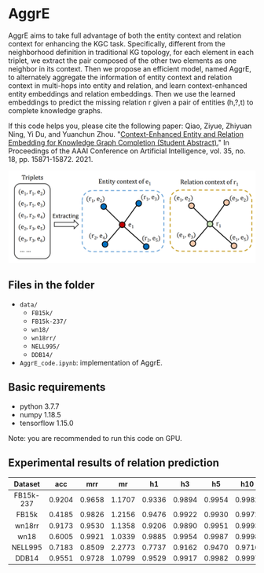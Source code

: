 # AggrE
AggrE aims to take full advantage of both the entity context and relation context for enhancing the KGC task. Specifically, different from the neighborhood definition in traditional KG topology, for each element in each triplet, we extract the pair composed of the other two elements as one neighbor in its context.
Then we propose an efficient model, named AggrE, to alternately aggregate the information of entity context and relation context in multi-hops into entity and relation, and learn context-enhanced entity embeddings and relation embeddings. Then we use the learned embeddings to predict the missing relation r given a pair of entities (h,?,t) to complete knowledge graphs.

If this code helps you, please cite the following paper:
Qiao, Ziyue, Zhiyuan Ning, Yi Du, and Yuanchun Zhou. "[Context-Enhanced Entity and Relation Embedding for Knowledge Graph Completion (Student Abstract).](https://ojs.aaai.org/index.php/AAAI/article/view/17932)" In Proceedings of the AAAI Conference on Artificial Intelligence, vol. 35, no. 18, pp. 15871-15872. 2021.

![](https://github.com/joe817/img/blob/master/Aggre.png)

## Files in the folder

- `data/`
  - `FB15k/`
  - `FB15k-237/`
  - `wn18/`
  - `wn18rr/`
  - `NELL995/`
  - `DDB14/`
- `AggrE_code.ipynb`: implementation of AggrE.

## Basic requirements

* python 3.7.7
* numpy 1.18.5
* tensorflow 1.15.0

Note: you are recommended to run this code on GPU.

## Experimental results of relation prediction

| Dataset |  acc | mrr | mr | h1 | h3 | h5 | h10 |
|:---------------:|:---------------:|:---------------:|:---------------:|:---------------:|:---------------:|:---------------:|:---------------:|
|FB15k-237|0.9204| 0.9658 |1.1707|0.9336|0.9894|0.9954|0.9982|
|FB15k|0.4185|0.9826|1.2156|0.9476|0.9922|0.9930|0.9972|
|wn18rr|0.9173|0.9530|1.1358|0.9206|0.9890|0.9951|0.9993|
|wn18|0.6005|0.9921|1.0339|0.9885|0.9954|0.9987|0.9998|
|NELL995|0.7183|0.8509|2.2773|0.7737|0.9162|0.9470|0.9716|
|DDB14|0.9551|0.9728|1.0799|0.9529|0.9917|0.9982|0.9997|
